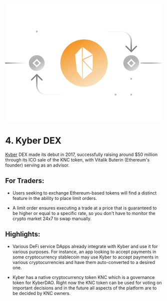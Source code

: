 ![](../images/knc-Main-l.png)

# 4. Kyber DEX

[Kyber](https://kyberswap.com/) DEX made its debut in 2017, successfully raising around $50 million through its ICO sale of the KNC token, with Vitalik Buterin (Ethereum's founder) serving as an advisor.

## For Traders:

- Users seeking to exchange Ethereum-based tokens will find a distinct feature in the ability to place limit orders.
  
- A limit order ensures executing a trade at a price that is guaranteed to be higher or equal to a specific rate, so you don't have to monitor the crypto market 24x7 to swap manually.

## Highlights:

- Various DeFi service DApps already integrate with Kyber and use it for various purposes. For instance, an app looking to accept payments in some cryptocurrency stablecoin may use Kyber to accept payments in various cryptocurrencies and have them auto-converted to a desired one.

- Kyber has a native cryptocurrency token KNC which is a governance token for KyberDAO. Right now the KNC token can be used for voting on important decisions and in the future all aspects of the platform are to be decided by KNC owners.
